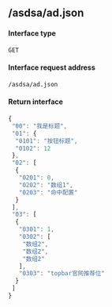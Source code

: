 ## /asdsa/ad.json
#### Interface type
	GET
#### Interface request address
	/asdsa/ad.json
#### Return interface
```js
{
 "00": "我是标题",
 "01": {
  "0101": "按钮标题",
  "0102": 12
 },
 "02": [
  {
   "0201": 0,
   "0202": "数组1",
   "0203": "命中配置"
  }
 ],
 "03": [
  {
   "0301": 1,
   "0302": [
    "数组2",
    "数组2",
    "数组2"
   ],
   "0303": "topbar官网推荐位"
  }
 ]
}
```